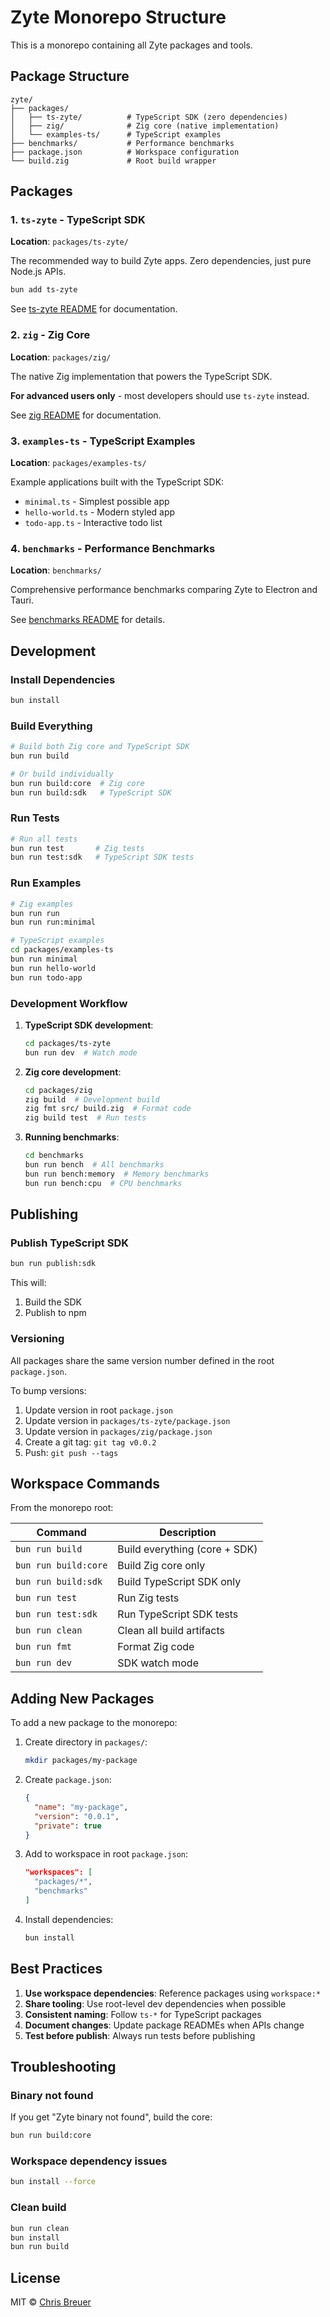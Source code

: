 # Zyte Monorepo Structure

This is a monorepo containing all Zyte packages and tools.

## Package Structure

```
zyte/
├── packages/
│   ├── ts-zyte/          # TypeScript SDK (zero dependencies)
│   ├── zig/              # Zig core (native implementation)
│   └── examples-ts/      # TypeScript examples
├── benchmarks/           # Performance benchmarks
├── package.json          # Workspace configuration
└── build.zig             # Root build wrapper
```

## Packages

### 1. `ts-zyte` - TypeScript SDK

**Location**: `packages/ts-zyte/`

The recommended way to build Zyte apps. Zero dependencies, just pure Node.js APIs.

```bash
bun add ts-zyte
```

See [ts-zyte README](./packages/ts-zyte/README.md) for documentation.

### 2. `zig` - Zig Core

**Location**: `packages/zig/`

The native Zig implementation that powers the TypeScript SDK.

**For advanced users only** - most developers should use `ts-zyte` instead.

See [zig README](./packages/zig/README.md) for documentation.

### 3. `examples-ts` - TypeScript Examples

**Location**: `packages/examples-ts/`

Example applications built with the TypeScript SDK:
- `minimal.ts` - Simplest possible app
- `hello-world.ts` - Modern styled app
- `todo-app.ts` - Interactive todo list

### 4. `benchmarks` - Performance Benchmarks

**Location**: `benchmarks/`

Comprehensive performance benchmarks comparing Zyte to Electron and Tauri.

See [benchmarks README](./benchmarks/README.md) for details.

## Development

### Install Dependencies

```bash
bun install
```

### Build Everything

```bash
# Build both Zig core and TypeScript SDK
bun run build

# Or build individually
bun run build:core  # Zig core
bun run build:sdk   # TypeScript SDK
```

### Run Tests

```bash
# Run all tests
bun run test       # Zig tests
bun run test:sdk   # TypeScript SDK tests
```

### Run Examples

```bash
# Zig examples
bun run run
bun run run:minimal

# TypeScript examples
cd packages/examples-ts
bun run minimal
bun run hello-world
bun run todo-app
```

### Development Workflow

1. **TypeScript SDK development**:
   ```bash
   cd packages/ts-zyte
   bun run dev  # Watch mode
   ```

2. **Zig core development**:
   ```bash
   cd packages/zig
   zig build  # Development build
   zig fmt src/ build.zig  # Format code
   zig build test  # Run tests
   ```

3. **Running benchmarks**:
   ```bash
   cd benchmarks
   bun run bench  # All benchmarks
   bun run bench:memory  # Memory benchmarks
   bun run bench:cpu  # CPU benchmarks
   ```

## Publishing

### Publish TypeScript SDK

```bash
bun run publish:sdk
```

This will:
1. Build the SDK
2. Publish to npm

### Versioning

All packages share the same version number defined in the root `package.json`.

To bump versions:
1. Update version in root `package.json`
2. Update version in `packages/ts-zyte/package.json`
3. Update version in `packages/zig/package.json`
4. Create a git tag: `git tag v0.0.2`
5. Push: `git push --tags`

## Workspace Commands

From the monorepo root:

| Command | Description |
|---------|-------------|
| `bun run build` | Build everything (core + SDK) |
| `bun run build:core` | Build Zig core only |
| `bun run build:sdk` | Build TypeScript SDK only |
| `bun run test` | Run Zig tests |
| `bun run test:sdk` | Run TypeScript SDK tests |
| `bun run clean` | Clean all build artifacts |
| `bun run fmt` | Format Zig code |
| `bun run dev` | SDK watch mode |

## Adding New Packages

To add a new package to the monorepo:

1. Create directory in `packages/`:
   ```bash
   mkdir packages/my-package
   ```

2. Create `package.json`:
   ```json
   {
     "name": "my-package",
     "version": "0.0.1",
     "private": true
   }
   ```

3. Add to workspace in root `package.json`:
   ```json
   "workspaces": [
     "packages/*",
     "benchmarks"
   ]
   ```

4. Install dependencies:
   ```bash
   bun install
   ```

## Best Practices

1. **Use workspace dependencies**: Reference packages using `workspace:*`
2. **Share tooling**: Use root-level dev dependencies when possible
3. **Consistent naming**: Follow `ts-*` for TypeScript packages
4. **Document changes**: Update package READMEs when APIs change
5. **Test before publish**: Always run tests before publishing

## Troubleshooting

### Binary not found

If you get "Zyte binary not found", build the core:
```bash
bun run build:core
```

### Workspace dependency issues

```bash
bun install --force
```

### Clean build

```bash
bun run clean
bun install
bun run build
```

## License

MIT © [Chris Breuer](https://github.com/chrisbbreuer)

